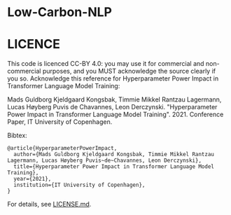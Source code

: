 # Low-Carbon-NLP


# LICENCE

This code is licenced CC-BY 4.0: you may use it for commercial and non-commercial purposes, and you MUST acknowledge the source clearly if you so. Acknowledge this reference for Hyperparameter Power Impact in Transformer Language Model Training:

Mads Guldborg Kjeldgaard Kongsbak, Timmie Mikkel Rantzau Lagermann, Lucas Høyberg Puvis de Chavannes, Leon Derczynski. "Hyperparameter Power Impact in Transformer Language Model Training". 2021. Conference Paper, IT University of Copenhagen.

Bibtex:

```
@article{HyperparameterPowerImpact,
  author={Mads Guldborg Kjeldgaard Kongsbak, Timmie Mikkel Rantzau Lagermann, Lucas Høyberg Puvis~de~Chavannes, Leon Derczynski},
  title={Hyperparameter Power Impact in Transformer Language Model Training},
  year={2021},
  institution={IT University of Copenhagen},
}
```

For details, see [LICENSE.md](LICENSE.md).